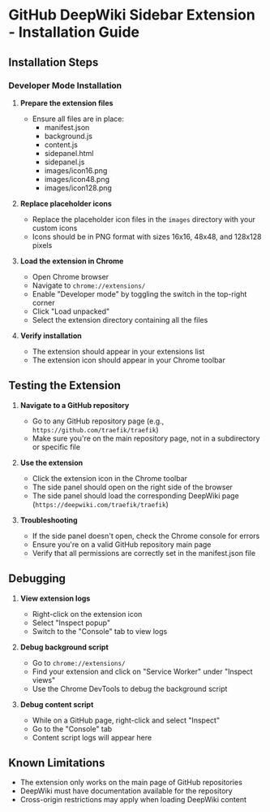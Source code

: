 # GitHub DeepWiki Sidebar Extension - Installation Guide

## Installation Steps

### Developer Mode Installation

1. **Prepare the extension files**
   - Ensure all files are in place:
     - manifest.json
     - background.js
     - content.js
     - sidepanel.html
     - sidepanel.js
     - images/icon16.png
     - images/icon48.png
     - images/icon128.png

2. **Replace placeholder icons**
   - Replace the placeholder icon files in the `images` directory with your custom icons
   - Icons should be in PNG format with sizes 16x16, 48x48, and 128x128 pixels

3. **Load the extension in Chrome**
   - Open Chrome browser
   - Navigate to `chrome://extensions/`
   - Enable "Developer mode" by toggling the switch in the top-right corner
   - Click "Load unpacked"
   - Select the extension directory containing all the files

4. **Verify installation**
   - The extension should appear in your extensions list
   - The extension icon should appear in your Chrome toolbar

## Testing the Extension

1. **Navigate to a GitHub repository**
   - Go to any GitHub repository page (e.g., `https://github.com/traefik/traefik`)
   - Make sure you're on the main repository page, not in a subdirectory or specific file

2. **Use the extension**
   - Click the extension icon in the Chrome toolbar
   - The side panel should open on the right side of the browser
   - The side panel should load the corresponding DeepWiki page (`https://deepwiki.com/traefik/traefik`)

3. **Troubleshooting**
   - If the side panel doesn't open, check the Chrome console for errors
   - Ensure you're on a valid GitHub repository main page
   - Verify that all permissions are correctly set in the manifest.json file

## Debugging

1. **View extension logs**
   - Right-click on the extension icon
   - Select "Inspect popup"
   - Switch to the "Console" tab to view logs

2. **Debug background script**
   - Go to `chrome://extensions/`
   - Find your extension and click on "Service Worker" under "Inspect views"
   - Use the Chrome DevTools to debug the background script

3. **Debug content script**
   - While on a GitHub page, right-click and select "Inspect"
   - Go to the "Console" tab
   - Content script logs will appear here

## Known Limitations

- The extension only works on the main page of GitHub repositories
- DeepWiki must have documentation available for the repository
- Cross-origin restrictions may apply when loading DeepWiki content
